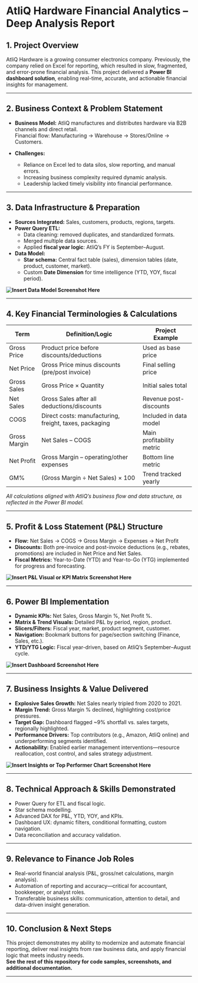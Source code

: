# AtliQ Hardware Financial Analytics – Deep Analysis Report

## 1. Project Overview

AtliQ Hardware is a growing consumer electronics company. Previously, the company relied on Excel for reporting, which resulted in slow, fragmented, and error-prone financial analysis. This project delivered a **Power BI dashboard solution**, enabling real-time, accurate, and actionable financial insights for management.

---

## 2. Business Context & Problem Statement

- **Business Model:** AtliQ manufactures and distributes hardware via B2B channels and direct retail.  
  Financial flow: Manufacturing → Warehouse → Stores/Online → Customers.

- **Challenges:**
  - Reliance on Excel led to data silos, slow reporting, and manual errors.
  - Increasing business complexity required dynamic analysis.
  - Leadership lacked timely visibility into financial performance.

---

## 3. Data Infrastructure & Preparation

- **Sources Integrated:** Sales, customers, products, regions, targets.
- **Power Query ETL:**
    - Data cleaning: removed duplicates, and standardized formats.
    - Merged multiple data sources.
    - Applied **fiscal year logic**: AtliQ’s FY is September–August.
- **Data Model:**
    - **Star schema:** Central fact table (sales), dimension tables (date, product, customer, market).
    - Custom **Date Dimension** for time intelligence (YTD, YOY, fiscal period).

**![Insert Data Model Screenshot Here](../images/data_model.png)**

---

## 4. Key Financial Terminologies & Calculations

| Term         | Definition/Logic                                       | Project Example              |
|--------------|--------------------------------------------------------|------------------------------|
| Gross Price  | Product price before discounts/deductions              | Used as base price           |
| Net Price    | Gross Price minus discounts (pre/post invoice)         | Final selling price          |
| Gross Sales  | Gross Price × Quantity                                 | Initial sales total          |
| Net Sales    | Gross Sales after all deductions/discounts             | Revenue post-discounts       |
| COGS         | Direct costs: manufacturing, freight, taxes, packaging | Included in data model       |
| Gross Margin | Net Sales – COGS                                       | Main profitability metric    |
| Net Profit   | Gross Margin – operating/other expenses                | Bottom line metric           |
| GM%          | (Gross Margin ÷ Net Sales) × 100                       | Trend tracked yearly         |

_All calculations aligned with AtliQ’s business flow and data structure, as reflected in the Power BI model._

---

## 5. Profit & Loss Statement (P&L) Structure

- **Flow:** Net Sales → COGS → Gross Margin → Expenses → Net Profit
- **Discounts:** Both pre-invoice and post-invoice deductions (e.g., rebates, promotions) are included in Net Price and Net Sales.
- **Fiscal Metrics:** Year-to-Date (YTD) and Year-to-Go (YTG) implemented for progress and forecasting.

**![Insert P&L Visual or KPI Matrix Screenshot Here](../images/pnl_matrix.png)**

---

## 6. Power BI Implementation

- **Dynamic KPIs:** Net Sales, Gross Margin %, Net Profit %.
- **Matrix & Trend Visuals:** Detailed P&L by period, region, product.
- **Slicers/Filters:** Fiscal year, market, product segment, customer.
- **Navigation:** Bookmark buttons for page/section switching (Finance, Sales, etc.).
- **YTD/YTG Logic:** Fiscal year-driven, based on AtliQ’s September–August cycle.

**![Insert Dashboard Screenshot Here](../images/dashboard_overview.png)**

---

## 7. Business Insights & Value Delivered

- **Explosive Sales Growth:** Net Sales nearly tripled from 2020 to 2021.
- **Margin Trend:** Gross Margin % declined, highlighting cost/price pressures.
- **Target Gap:** Dashboard flagged ~9% shortfall vs. sales targets, regionally highlighted.
- **Performance Drivers:** Top contributors (e.g., Amazon, AtliQ online) and underperforming segments identified.
- **Actionability:** Enabled earlier management interventions—resource reallocation, cost control, and sales strategy adjustment.

**![Insert Insights or Top Performer Chart Screenshot Here](../images/insights_chart.png)**

---

## 8. Technical Approach & Skills Demonstrated

- Power Query for ETL and fiscal logic.
- Star schema modelling.
- Advanced DAX for P&L, YTD, YOY, and KPIs.
- Dashboard UX: dynamic filters, conditional formatting, custom navigation.
- Data reconciliation and accuracy validation.

---

## 9. Relevance to Finance Job Roles

- Real-world financial analysis (P&L, gross/net calculations, margin analysis).
- Automation of reporting and accuracy—critical for accountant, bookkeeper, or analyst roles.
- Transferable business skills: communication, attention to detail, and data-driven insight generation.

---

## 10. Conclusion & Next Steps

This project demonstrates my ability to modernize and automate financial reporting, deliver real insights from raw business data, and apply financial logic that meets industry needs.  
**See the rest of this repository for code samples, screenshots, and additional documentation.**

---

